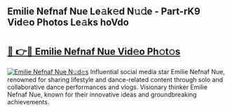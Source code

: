 ## Emilie Nefnaf Nue Le𝚊k𝚎d N𝚞𝚍e - Part-rK9 Vid𝚎o Photos Le𝚊ks hoVdo

# <h2><a href="http://fb4y4l6.evod.top/?m=Emilie+Nefnaf+Nue">🔗 👉🔴 Emilie Nefnaf Nue Vid𝚎o Ph𝚘t𝚘s</a></h2>

[![Emilie Nefnaf Nue N𝚞d𝚎s](https://i.imgur.com/8V9OHl7.gif)](http://fb4y4l6.evod.top/?m=Emilie+Nefnaf+Nue)
Influential social media star Emilie Nefnaf Nue, renowned for sharing lifestyle and dance-related content through solo and collaborative dance performances and vlogs. Visionary thinker Emilie Nefnaf Nue, known for their innovative ideas and groundbreaking achievements. 
